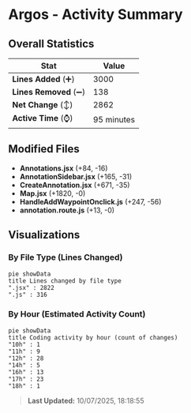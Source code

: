 # Argos - Activity Summary 

## Overall Statistics

| Stat                   | Value                                                             |
| ---------------------- | ----------------------------------------------------------------- |
| **Lines Added** (➕)   | 3000                                          |
| **Lines Removed** (➖) | 138                                        |
| **Net Change** (↕)    | 2862                |
| **Active Time** (⌚)   | 95 minutes |


## Modified Files
- **Annotations.jsx** (+84, -16)
- **AnnotationSidebar.jsx** (+165, -31)
- **CreateAnnotation.jsx** (+671, -35)
- **Map.jsx** (+1820, -0)
- **HandleAddWaypointOnclick.js** (+247, -56)
- **annotation.route.js** (+13, -0)

## Visualizations

### By File Type (Lines Changed)

```mermaid
pie showData
title Lines changed by file type
".jsx" : 2822
".js" : 316
```

### By Hour (Estimated Activity Count)

```mermaid
pie showData
title Coding activity by hour (count of changes)
"10h" : 1
"11h" : 9
"12h" : 28
"14h" : 5
"16h" : 13
"17h" : 23
"18h" : 1
```


> **Last Updated:** 10/07/2025, 18:18:55